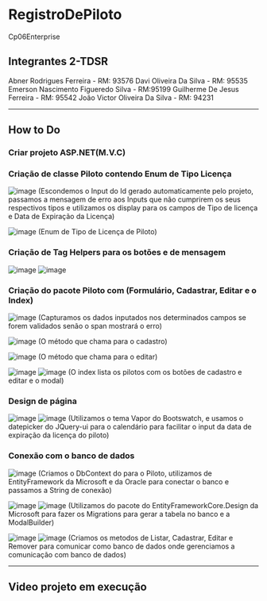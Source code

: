 # RegistroDePiloto
Cp06Enterprise

## Integrantes 2-TDSR
  
  Abner Rodrigues Ferreira - RM: 93576
  Davi Oliveira Da Silva - RM: 95535
  Emerson Nascimento Figueredo Silva - RM:95199
  Guilherme De Jesus Ferreira - RM: 95542
  João Victor Oliveira Da Silva - RM: 94231

---

## How to Do

### Criar projeto ASP.NET(M.V.C)

### Criação de classe Piloto contendo Enum de Tipo Licença
![image](https://github.com/emersonnfs/RegistroDePiloto/assets/101301360/96070d0d-ceee-4636-99e7-3f6bbdc6278b)
  (Escondemos o Input do Id gerado automaticamente pelo projeto, passamos a mensagem de erro aos Inputs que não cumprirem os seus respectivos tipos e utilizamos os display para os campos de Tipo de licença e Data de Expiração da Licença)
  
![image](https://github.com/emersonnfs/RegistroDePiloto/assets/101301360/989cd2ae-f3f9-4a32-ba26-9609123e4ad5)
  (Enum de Tipo de Licença de Piloto)

### Criação de Tag Helpers para os botões e de mensagem
![image](https://github.com/emersonnfs/RegistroDePiloto/assets/101301360/2b147142-3ebf-4c21-baa5-e5b1749aaa46)
![image](https://github.com/emersonnfs/RegistroDePiloto/assets/101301360/463e3cb1-63e0-4889-94ae-705b1a47cc5e)

### Criação do pacote Piloto com (Formulário, Cadastrar, Editar e o Index)
![image](https://github.com/emersonnfs/RegistroDePiloto/assets/101301360/ab6759fa-1930-4d5d-982a-47bda504762d)
  (Capturamos os dados inputados nos determinados campos  se forem validados senão o span mostrará o erro)
  
![image](https://github.com/emersonnfs/RegistroDePiloto/assets/101301360/b23065d3-cb81-46fb-adf7-bdceb2ae52b5)
  (O método que chama para o cadastro)
  
![image](https://github.com/emersonnfs/RegistroDePiloto/assets/101301360/4eb67867-87a8-4e8e-8e3d-76db89c3c66b)
  (O método que chama para o editar)
  
![image](https://github.com/emersonnfs/RegistroDePiloto/assets/101301360/443780ef-3a0c-47ea-b0c1-6ee3e8dee2c5)
![image](https://github.com/emersonnfs/RegistroDePiloto/assets/101301360/4ef54d77-3247-4cc6-9fd4-f45ffceeee57)
  (O index lista os pilotos com os botões de cadastro e editar e o modal)

### Design de página
![image](https://github.com/emersonnfs/RegistroDePiloto/assets/101301360/1ca94f23-be5d-4d4d-86f8-38e597c72a66)
![image](https://github.com/emersonnfs/RegistroDePiloto/assets/101301360/233b9bdb-83b2-467e-85ee-940105d14ac0)
  (Utilizamos o tema Vapor do Bootswatch, e usamos o datepicker do JQuery-ui para o calendário para facilitar o input da data de expiração da licença do piloto)

### Conexão com o banco de dados
![image](https://github.com/emersonnfs/RegistroDePiloto/assets/101301360/e809de45-e76b-4b80-8b6e-e4b1e1e96041)
  (Criamos o DbContext do para o Piloto, utilizamos de EntityFramework da Microsoft e da Oracle para conectar o banco e passamos a String de conexão)
  
![image](https://github.com/emersonnfs/RegistroDePiloto/assets/101301360/52385051-2d84-4fca-a730-8f8d8ab335f9)
![image](https://github.com/emersonnfs/RegistroDePiloto/assets/101301360/55d78d18-8ef3-4c59-aa71-224c62143d60)
  (Utilizamos do pacote do EntityFrameworkCore.Design da Microsoft para fazer os Migrations para gerar a tabela no banco e a ModalBuilder)
  
![image](https://github.com/emersonnfs/RegistroDePiloto/assets/101301360/df83cd3e-8156-4bf5-95f4-4622099f40b5)
![image](https://github.com/emersonnfs/RegistroDePiloto/assets/101301360/6ec1c9d2-2887-48ef-ad2a-20a5a37db08e)
  (Criamos os metodos de Listar, Cadastrar, Editar e Remover para comunicar como banco de dados onde gerenciamos a comunicação com banco de dados)

---

## Video projeto em execução




